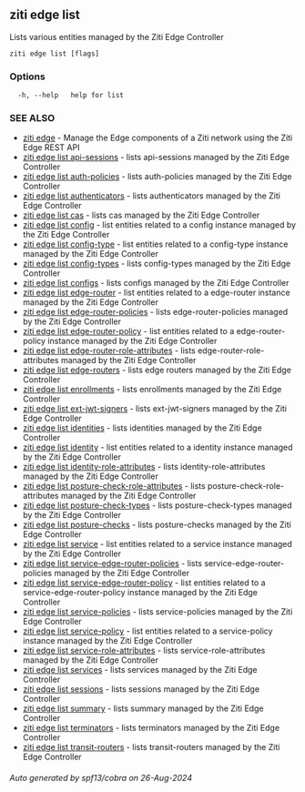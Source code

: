 ## ziti edge list

Lists various entities managed by the Ziti Edge Controller

```
ziti edge list [flags]
```

### Options

```
  -h, --help   help for list
```

### SEE ALSO

* [ziti edge](../edge.md)	 - Manage the Edge components of a Ziti network using the Ziti Edge REST API
* [ziti edge list api-sessions](api-sessions/api-sessions.md)	 - lists api-sessions managed by the Ziti Edge Controller
* [ziti edge list auth-policies](auth-policies/auth-policies.md)	 - lists auth-policies managed by the Ziti Edge Controller
* [ziti edge list authenticators](authenticators/authenticators.md)	 - lists authenticators managed by the Ziti Edge Controller
* [ziti edge list cas](cas/cas.md)	 - lists cas managed by the Ziti Edge Controller
* [ziti edge list config](config/config.md)	 - list entities related to a config instance managed by the Ziti Edge Controller
* [ziti edge list config-type](config-type/config-type.md)	 - list entities related to a config-type instance managed by the Ziti Edge Controller
* [ziti edge list config-types](config-types/config-types.md)	 - lists config-types managed by the Ziti Edge Controller
* [ziti edge list configs](configs/configs.md)	 - lists configs managed by the Ziti Edge Controller
* [ziti edge list edge-router](edge-router/edge-router.md)	 - list entities related to a edge-router instance managed by the Ziti Edge Controller
* [ziti edge list edge-router-policies](edge-router-policies/edge-router-policies.md)	 - lists edge-router-policies managed by the Ziti Edge Controller
* [ziti edge list edge-router-policy](edge-router-policy/edge-router-policy.md)	 - list entities related to a edge-router-policy instance managed by the Ziti Edge Controller
* [ziti edge list edge-router-role-attributes](edge-router-role-attributes/edge-router-role-attributes.md)	 - lists edge-router-role-attributes managed by the Ziti Edge Controller
* [ziti edge list edge-routers](edge-routers/edge-routers.md)	 - lists edge routers managed by the Ziti Edge Controller
* [ziti edge list enrollments](enrollments/enrollments.md)	 - lists enrollments managed by the Ziti Edge Controller
* [ziti edge list ext-jwt-signers](ext-jwt-signers/ext-jwt-signers.md)	 - lists ext-jwt-signers managed by the Ziti Edge Controller
* [ziti edge list identities](identities/identities.md)	 - lists identities managed by the Ziti Edge Controller
* [ziti edge list identity](identity/identity.md)	 - list entities related to a identity instance managed by the Ziti Edge Controller
* [ziti edge list identity-role-attributes](identity-role-attributes/identity-role-attributes.md)	 - lists identity-role-attributes managed by the Ziti Edge Controller
* [ziti edge list posture-check-role-attributes](posture-check-role-attributes/posture-check-role-attributes.md)	 - lists posture-check-role-attributes managed by the Ziti Edge Controller
* [ziti edge list posture-check-types](posture-check-types/posture-check-types.md)	 - lists posture-check-types managed by the Ziti Edge Controller
* [ziti edge list posture-checks](posture-checks/posture-checks.md)	 - lists posture-checks managed by the Ziti Edge Controller
* [ziti edge list service](service/service.md)	 - list entities related to a service instance managed by the Ziti Edge Controller
* [ziti edge list service-edge-router-policies](service-edge-router-policies/service-edge-router-policies.md)	 - lists service-edge-router-policies managed by the Ziti Edge Controller
* [ziti edge list service-edge-router-policy](service-edge-router-policy/service-edge-router-policy.md)	 - list entities related to a service-edge-router-policy instance managed by the Ziti Edge Controller
* [ziti edge list service-policies](service-policies/service-policies.md)	 - lists service-policies managed by the Ziti Edge Controller
* [ziti edge list service-policy](service-policy/service-policy.md)	 - list entities related to a service-policy instance managed by the Ziti Edge Controller
* [ziti edge list service-role-attributes](service-role-attributes/service-role-attributes.md)	 - lists service-role-attributes managed by the Ziti Edge Controller
* [ziti edge list services](services/services.md)	 - lists services managed by the Ziti Edge Controller
* [ziti edge list sessions](sessions/sessions.md)	 - lists sessions managed by the Ziti Edge Controller
* [ziti edge list summary](summary/summary.md)	 - lists summary managed by the Ziti Edge Controller
* [ziti edge list terminators](terminators/terminators.md)	 - lists terminators managed by the Ziti Edge Controller
* [ziti edge list transit-routers](transit-routers/transit-routers.md)	 - lists transit-routers managed by the Ziti Edge Controller

###### Auto generated by spf13/cobra on 26-Aug-2024
